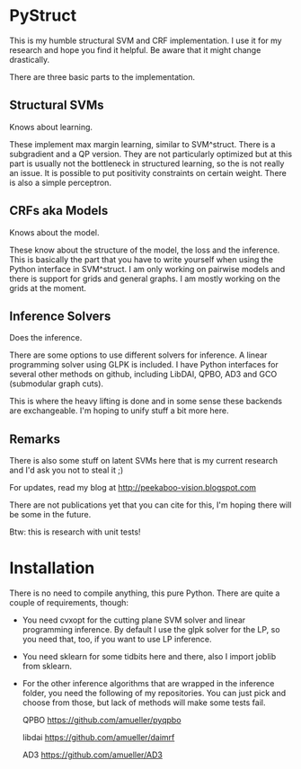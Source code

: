 PyStruct
========

This is my humble structural SVM and CRF implementation.
I use it for my research and hope you find it helpful.
Be aware that it might change drastically.

There are three basic parts to the implementation.

Structural SVMs
---------------
Knows about learning.

These implement max margin learning, similar to SVM^struct.
There is a subgradient and a QP version. 
They are not particularly optimized but at this part is usually not the
bottleneck in structured learning, so the is not really an issue. It is
possible to put positivity constraints on certain weight.
There is also a simple perceptron.


CRFs aka Models
-----------------
Knows about the model.

These know about the structure of the model, the loss and the inference.
This is basically the part that you have to write yourself when using the
Python interface in SVM^struct.
I am only working on pairwise models and there is support for grids and
general graphs. I am mostly working on the grids at the moment.


Inference Solvers
-----------------
Does the inference.

There are some options to use different solvers for inference.
A linear programming solver using GLPK is included.
I have Python interfaces for several other methods on github,
including LibDAI, QPBO, AD3 and GCO (submodular graph cuts).

This is where the heavy lifting is done and in some sense these backends
are exchangeable. I'm hoping to unify stuff a bit more here.


Remarks
-------
There is also some stuff on latent SVMs here that is my current research and
I'd ask you not to steal it ;)

For updates, read my blog at http://peekaboo-vision.blogspot.com

There are not publications yet that you can cite for this, I'm hoping there
will be some in the future.

Btw: this is research with unit tests!


Installation
============
There is no need to compile anything, this pure Python.
There are quite a couple of requirements, though:

* You need cvxopt for the cutting plane SVM solver and linear programming inference.
  By default I use the glpk solver for the LP, so you need that, too, if you want to use LP inference.

* You need sklearn for some tidbits here and there, also I import joblib from sklearn.

* For the other inference algorithms that are wrapped in the inference folder,
  you need the following of my repositories. You can just pick and choose from
  those, but lack of methods will make some tests fail.

  QPBO
    https://github.com/amueller/pyqpbo

  libdai
    https://github.com/amueller/daimrf

  AD3
    https://github.com/amueller/AD3
